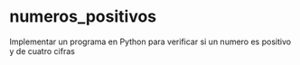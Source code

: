 # numeros_positivos
Implementar un programa en Python para verificar si un numero es positivo y de cuatro cifras
